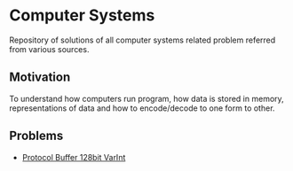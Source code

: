 # Computer Systems

Repository of solutions of all computer systems related problem referred from various sources.

## Motivation

To understand how computers run program, how data is stored in memory, representations of data and how to encode/decode to one form to other.

## Problems

- [Protocol Buffer 128bit VarInt]('/protobuf-varint')